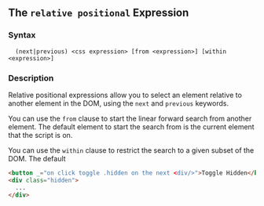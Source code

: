 
## The `relative positional` Expression

### Syntax

```ebnf
  (next|previous) <css expression> [from <expression>] [within <expression>]
```

### Description

Relative positional expressions allow you to select an element relative to another element in the DOM, using the
`next` and `previous` keywords.

You can use the `from` clause to start the linear forward search from another element.  The default element to start
the search from is the current element that the script is on.

You can use the `within` clause to restrict the search to a given subset of the DOM.  The default

```html
<button _="on click toggle .hidden on the next <div/>">Toggle Hidden</button>
<div class="hidden">
  ...
</div>
```
